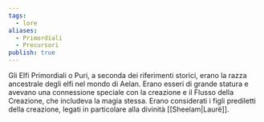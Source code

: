 ```yaml
---
tags:
  - lore
aliases:
  - Primordiali
  - Precursori
publish: true
---
```

Gli Elfi Primordiali o Puri, a seconda dei riferimenti storici, erano la razza ancestrale degli elfi nel mondo di Aelan. Erano esseri di grande statura e avevano una connessione speciale con la creazione e il Flusso della Creazione, che includeva la magia stessa. Erano considerati i figli prediletti della creazione, legati in particolare alla divinità [[Sheelam|Laurë]].